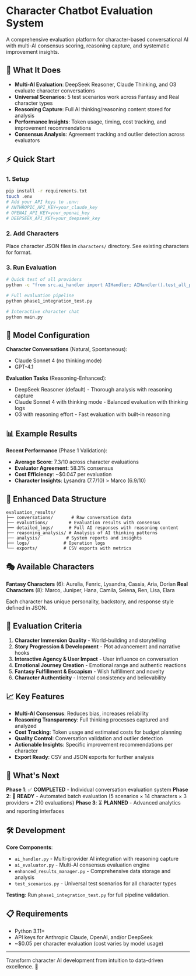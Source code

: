 # Character Chatbot Evaluation System

A comprehensive evaluation platform for character-based conversational AI with multi-AI consensus scoring, reasoning capture, and systematic improvement insights.

## 🎯 What It Does

- **Multi-AI Evaluation**: DeepSeek Reasoner, Claude Thinking, and O3 evaluate character conversations
- **Universal Scenarios**: 5 test scenarios work across Fantasy and Real character types
- **Reasoning Capture**: Full AI thinking/reasoning content stored for analysis
- **Performance Insights**: Token usage, timing, cost tracking, and improvement recommendations
- **Consensus Analysis**: Agreement tracking and outlier detection across evaluators

## ⚡ Quick Start

### 1. Setup
```bash
pip install -r requirements.txt
touch .env
# Add your API keys to .env:
# ANTHROPIC_API_KEY=your_claude_key
# OPENAI_API_KEY=your_openai_key  
# DEEPSEEK_API_KEY=your_deepseek_key
```

### 2. Add Characters
Place character JSON files in `characters/` directory. See existing characters for format.

### 3. Run Evaluation
```bash
# Quick test of all providers
python -c "from src.ai_handler import AIHandler; AIHandler().test_all_providers()"

# Full evaluation pipeline
python phase1_integration_test.py

# Interactive character chat
python main.py
```

## 🤖 Model Configuration

**Character Conversations** (Natural, Spontaneous):
- Claude Sonnet 4 (no thinking mode)
- GPT-4.1

**Evaluation Tasks** (Reasoning-Enhanced):
- DeepSeek Reasoner (default) - Thorough analysis with reasoning capture
- Claude Sonnet 4 with thinking mode - Balanced evaluation with thinking logs
- O3 with reasoning effort - Fast evaluation with built-in reasoning

## 📊 Example Results

**Recent Performance** (Phase 1 Validation):
- **Average Score**: 7.3/10 across character evaluations
- **Evaluator Agreement**: 58.3% consensus
- **Cost Efficiency**: ~$0.047 per evaluation
- **Character Insights**: Lysandra (7.7/10) > Marco (6.9/10)

## 📁 Enhanced Data Structure

```
evaluation_results/
├── conversations/       # Raw conversation data
├── evaluations/        # Evaluation results with consensus
├── detailed_logs/      # Full AI responses with reasoning content
├── reasoning_analysis/ # Analysis of AI thinking patterns
├── analysis/          # System reports and insights
├── logs/             # Operation logs
└── exports/          # CSV exports with metrics
```

## 🎭 Available Characters

**Fantasy Characters** (6): Aurelia, Fenric, Lysandra, Cassia, Aria, Dorian
**Real Characters** (8): Marco, Juniper, Hana, Camila, Selena, Ren, Lisa, Elara

Each character has unique personality, backstory, and response style defined in JSON.

## 🧪 Evaluation Criteria

1. **Character Immersion Quality** - World-building and storytelling
2. **Story Progression & Development** - Plot advancement and narrative hooks
3. **Interactive Agency & User Impact** - User influence on conversation
4. **Emotional Journey Creation** - Emotional range and authentic reactions
5. **Fantasy Fulfillment & Escapism** - Wish fulfillment and novelty
6. **Character Authenticity** - Internal consistency and believability

## 📈 Key Features

- **Multi-AI Consensus**: Reduces bias, increases reliability
- **Reasoning Transparency**: Full thinking processes captured and analyzed
- **Cost Tracking**: Token usage and estimated costs for budget planning
- **Quality Control**: Conversation validation and outlier detection
- **Actionable Insights**: Specific improvement recommendations per character
- **Export Ready**: CSV and JSON exports for further analysis

## 🚀 What's Next

**Phase 1**: ✅ **COMPLETED** - Individual conversation evaluation system
**Phase 2**: 🔄 **READY** - Automated batch evaluation (5 scenarios × 14 characters × 3 providers = 210 evaluations)
**Phase 3**: ⏳ **PLANNED** - Advanced analytics and reporting interfaces

## 🛠 Development

**Core Components**:
- `ai_handler.py` - Multi-provider AI integration with reasoning capture
- `ai_evaluator.py` - Multi-AI consensus evaluation engine
- `enhanced_results_manager.py` - Comprehensive data storage and analysis
- `test_scenarios.py` - Universal test scenarios for all character types

**Testing**: Run `phase1_integration_test.py` for full pipeline validation.

## 📋 Requirements

- Python 3.11+
- API keys for Anthropic Claude, OpenAI, and/or DeepSeek
- ~$0.05 per character evaluation (cost varies by model usage)

---

Transform character AI development from intuition to data-driven excellence. 🎯
